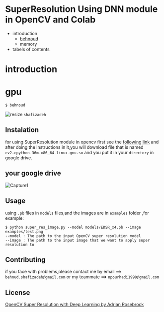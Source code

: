 # SuperResolution Using DNN module in OpenCV and Colab
* introduction
  * [behnoud](#gpu)
  * memory
* tabels of contents
# introduction
# gpu
```
$ behnoud

```
![resize](https://user-images.githubusercontent.com/53394692/103181319-290e1000-48b5-11eb-9adb-5e8858969e79.png)
`shafizadeh`

## Instalation
for using SuperResolution module in opencv first see the [following link](https://towardsdatascience.com/how-to-use-opencv-with-gpu-on-colab-25594379945f) and after doing the instructions in it,you will download file that is named `cv2.cpython-36m-x86_64-linux-gnu.so` and you put it in your  `directory` in google drive.

## your google drive
![Capture1](https://user-images.githubusercontent.com/53394692/103211182-bcc6f700-491c-11eb-8203-961c03a19330.PNG)


## Usage
using `.pb` files in `models` files,and the images are in `examples` folder ,for example:
```
$ python super_res_image.py --model models/EDSR_x4.pb --image examples/test.png
--model : The path to the input OpenCV super resolution model
--image : The path to the input image that we want to apply super resolution to
```
## Contributing
if you face with problems,please contact me by email ==> `behnud.shafizadeh@gmail.com` or my teammate ==> `npourhadi1998@gmail.com`

## License
[OpenCV Super Resolution with Deep Learning by Adrian Rosebrock](https://www.pyimagesearch.com/2020/11/09/opencv-super-resolution-with-deep-learning/)
